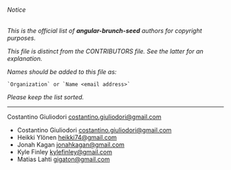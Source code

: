 ###### Notice

*This is the official list of **angular-brunch-seed** authors for copyright purposes.*

*This file is distinct from the CONTRIBUTORS file. See the latter for an
explanation.*

*Names should be added to this file as:*

	`Organization` or `Name <email address>`

*Please keep the list sorted.*

* * *
Costantino Giuliodori <costantino.giuliodori@gmail.com>

- Costantino Giuliodori <costantino.giuliodori@gmail.com>
- Heikki Ylönen <heikki74@gmail.com>
- Jonah Kagan <jonahkagan@gmail.com>
- Kyle Finley <kylefinley@gmail.com>
- Matias Lahti <gigaton@gmail.com>